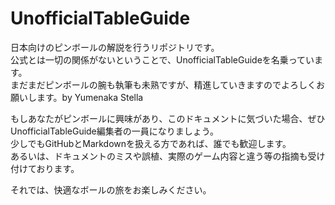 # UnofficialTableGuide
日本向けのピンボールの解説を行うリポジトリです。  
公式とは一切の関係がないということで、UnofficialTableGuideを名乗っています。  
まだまだピンボールの腕も執筆も未熟ですが、精進していきますのでよろしくお願いします。by Yumenaka Stella  

もしあなたがピンボールに興味があり、このドキュメントに気づいた場合、ぜひUnofficialTableGuide編集者の一員になりましょう。  
少しでもGitHubとMarkdownを扱える方であれば、誰でも歓迎します。  
あるいは、ドキュメントのミスや誤植、実際のゲーム内容と違う等の指摘も受け付けております。  

それでは、快適なボールの旅をお楽しみください。  
